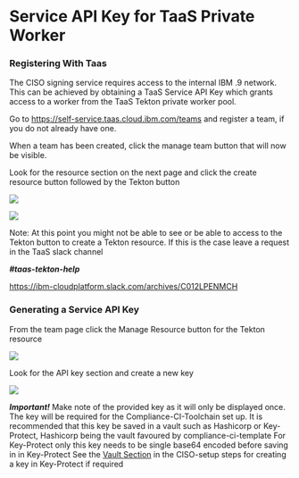 # Service API Key for TaaS Private Worker


### Registering With Taas

The CISO signing service requires access to the internal IBM .9 network. This can be achieved by obtaining a TaaS Service API Key which grants access to a worker from the TaaS Tekton private worker pool.

Go to
<https://self-service.taas.cloud.ibm.com/teams>
and register a team, if you do not already have one.

When a team has been created, click the manage team button that will now
be visible.

Look for the resource section on the next page and click the create
resource button followed by the Tekton button

![](https://github.ibm.com/one-pipeline/docs/blob/master/assets/signing-setup/taas/subscription.png)

![](https://github.ibm.com/one-pipeline/docs/blob/master/assets/signing-setup/taas/resource.png)

Note: At this point you might not be able
to see or be able to access to the Tekton button to create a Tekton
resource. If this is the case leave a request in the TaaS slack channel

***#taas-tekton-help***

<https://ibm-cloudplatform.slack.com/archives/C012LPENMCH>


### Generating a Service API Key

From the team page click the Manage Resource button for the Tekton
resource

![](https://github.ibm.com/one-pipeline/docs/blob/master/assets/signing-setup/taas/manage.png)

Look for the API key section and create a new key

![](https://github.ibm.com/one-pipeline/docs/blob/master/assets/signing-setup/taas/createkey.png)

***Important!*** Make note of the provided key as it will only be displayed once. The key
will be required for the Compliance-CI-Toolchain set up. It is recommended that this key be saved in a vault such as Hashicorp or Key-Protect, Hashicorp being the vault favoured by compliance-ci-template For Key-Protect only this key needs to be single base64 encoded before saving in in Key-Protect
See the [Vault Section](https://github.com/huayuenh/secure-kube-toolchain/blob/readme/ciso-setup.md#vault) in the CISO-setup steps for creating a key in Key-Protect if required
